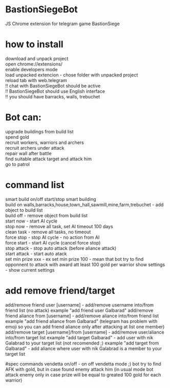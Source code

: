 # BastionSiegeBot
JS Chrome extension for telegram game BastionSiege

# how to install
download and unpack project<br>
open chrome://extensions/<br>
enable developers mode<br>
load unpacked extencion - chose folder with unpacked project<br>
reload tab with web.telegram<br>
!! chat with BastionSiegeBot should be active<br>
!! BastionSiegeBot should use English interface<br>
!! you should have barracks, walls, trebuchet

# Bot can:
upgrade buildings from build list<br>
spend gold<br>
recruit workers, warriors and archers<br>
recruit archers under attack<br>
repair wall after battle<br>
find suitable attack target and attack him<br>
go to patrol<br>

# command list
smart build on/off start/stop smart building<br>
build on  walls,barracks,house,town_hall,sawmill,mine,farm,trebuchet - add object to build list<br>
build off - remove object from build list<br>
start now - start AI cycle<br>
stop now - remove all task, set AI timeout 100 days<br>
clean task - remove all tasks, no timeout<br>
force stop - stop AI cycle - no action from AI<br>
force start - start AI cycle (cancel force stop)<br>
stop attack - stop auto attack (before aliance attack)<br>
start attack - start auto atack<br>
set min prize xxx - ex set min prize 100 - mean that bot try to find opponnent to attack with award att least 100 gold per warrior
show settings - show current settings<br>

# add remove friend/target
add/remove friend user [username] - add/remove username into/from friend list (no attack) example "add friend user Galbarad"
add/remove friend aliance from [username] - add/remove aliance into/from friend list example "add friend aliance from Galbarad" (telegram has problem with emoji so you can add friend aliance only after attacking at list one member)
add/remove target [username]/from [username] - add/remove user/aliance into/from target list
example "add target Galbarad" - add user with nik Galabrad to your target list (not recomended ;)
example "add target from Galbarad" - add aliance where user with nik Galabrad is a member to your target list

#spec commands
vendetta on/off - on off vendetta mode ;) bot try to find AFK with gold, but in case found enemy attack him (in usual mode bot attack enemy only in case prize will be equal to greated 100 gold for each warrior)